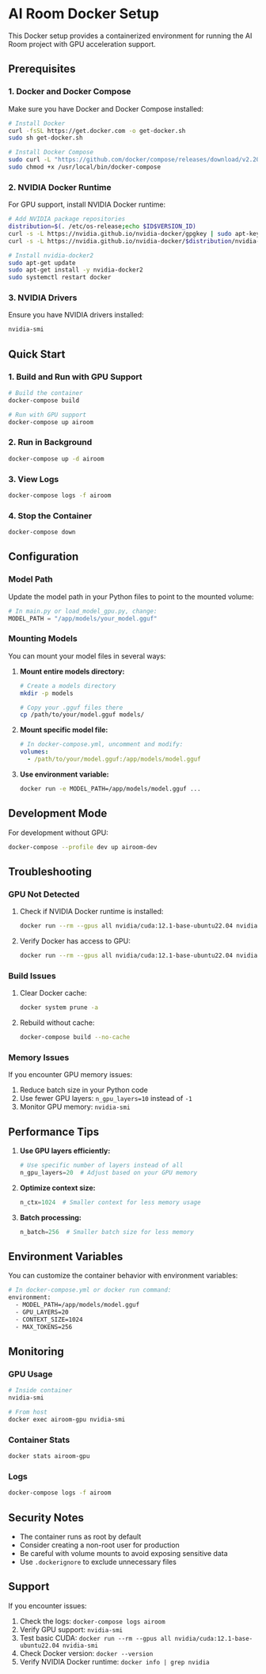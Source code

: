 # AI Room Docker Setup

This Docker setup provides a containerized environment for running the AI Room project with GPU acceleration support.

## Prerequisites

### 1. Docker and Docker Compose
Make sure you have Docker and Docker Compose installed:
```bash
# Install Docker
curl -fsSL https://get.docker.com -o get-docker.sh
sudo sh get-docker.sh

# Install Docker Compose
sudo curl -L "https://github.com/docker/compose/releases/download/v2.20.0/docker-compose-$(uname -s)-$(uname -m)" -o /usr/local/bin/docker-compose
sudo chmod +x /usr/local/bin/docker-compose
```

### 2. NVIDIA Docker Runtime
For GPU support, install NVIDIA Docker runtime:
```bash
# Add NVIDIA package repositories
distribution=$(. /etc/os-release;echo $ID$VERSION_ID)
curl -s -L https://nvidia.github.io/nvidia-docker/gpgkey | sudo apt-key add -
curl -s -L https://nvidia.github.io/nvidia-docker/$distribution/nvidia-docker.list | sudo tee /etc/apt/sources.list.d/nvidia-docker.list

# Install nvidia-docker2
sudo apt-get update
sudo apt-get install -y nvidia-docker2
sudo systemctl restart docker
```

### 3. NVIDIA Drivers
Ensure you have NVIDIA drivers installed:
```bash
nvidia-smi
```

## Quick Start

### 1. Build and Run with GPU Support
```bash
# Build the container
docker-compose build

# Run with GPU support
docker-compose up airoom
```

### 2. Run in Background
```bash
docker-compose up -d airoom
```

### 3. View Logs
```bash
docker-compose logs -f airoom
```

### 4. Stop the Container
```bash
docker-compose down
```

## Configuration

### Model Path
Update the model path in your Python files to point to the mounted volume:
```python
# In main.py or load_model_gpu.py, change:
MODEL_PATH = "/app/models/your_model.gguf"
```

### Mounting Models
You can mount your model files in several ways:

1. **Mount entire models directory:**
   ```bash
   # Create a models directory
   mkdir -p models
   
   # Copy your .gguf files there
   cp /path/to/your/model.gguf models/
   ```

2. **Mount specific model file:**
   ```yaml
   # In docker-compose.yml, uncomment and modify:
   volumes:
     - /path/to/your/model.gguf:/app/models/model.gguf
   ```

3. **Use environment variable:**
   ```bash
   docker run -e MODEL_PATH=/app/models/model.gguf ...
   ```

## Development Mode

For development without GPU:
```bash
docker-compose --profile dev up airoom-dev
```

## Troubleshooting

### GPU Not Detected
1. Check if NVIDIA Docker runtime is installed:
   ```bash
   docker run --rm --gpus all nvidia/cuda:12.1-base-ubuntu22.04 nvidia-smi
   ```

2. Verify Docker has access to GPU:
   ```bash
   docker run --rm --gpus all nvidia/cuda:12.1-base-ubuntu22.04 nvidia-smi
   ```

### Build Issues
1. Clear Docker cache:
   ```bash
   docker system prune -a
   ```

2. Rebuild without cache:
   ```bash
   docker-compose build --no-cache
   ```

### Memory Issues
If you encounter GPU memory issues:
1. Reduce batch size in your Python code
2. Use fewer GPU layers: `n_gpu_layers=10` instead of `-1`
3. Monitor GPU memory: `nvidia-smi`

## Performance Tips

1. **Use GPU layers efficiently:**
   ```python
   # Use specific number of layers instead of all
   n_gpu_layers=20  # Adjust based on your GPU memory
   ```

2. **Optimize context size:**
   ```python
   n_ctx=1024  # Smaller context for less memory usage
   ```

3. **Batch processing:**
   ```python
   n_batch=256  # Smaller batch size for less memory
   ```

## Environment Variables

You can customize the container behavior with environment variables:

```bash
# In docker-compose.yml or docker run command:
environment:
  - MODEL_PATH=/app/models/model.gguf
  - GPU_LAYERS=20
  - CONTEXT_SIZE=1024
  - MAX_TOKENS=256
```

## Monitoring

### GPU Usage
```bash
# Inside container
nvidia-smi

# From host
docker exec airoom-gpu nvidia-smi
```

### Container Stats
```bash
docker stats airoom-gpu
```

### Logs
```bash
docker-compose logs -f airoom
```

## Security Notes

- The container runs as root by default
- Consider creating a non-root user for production
- Be careful with volume mounts to avoid exposing sensitive data
- Use `.dockerignore` to exclude unnecessary files

## Support

If you encounter issues:
1. Check the logs: `docker-compose logs airoom`
2. Verify GPU support: `nvidia-smi`
3. Test basic CUDA: `docker run --rm --gpus all nvidia/cuda:12.1-base-ubuntu22.04 nvidia-smi`
4. Check Docker version: `docker --version`
5. Verify NVIDIA Docker runtime: `docker info | grep nvidia`
